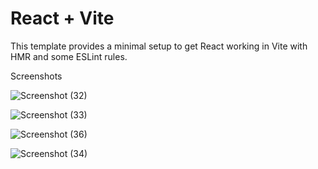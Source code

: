 # React + Vite

This template provides a minimal setup to get React working in Vite with HMR and some ESLint rules.

Screenshots

![Screenshot (32)](https://github.com/kartik2318/currency-convertor/assets/88738699/1b225825-f252-438a-84aa-ddce52d824c5)

![Screenshot (33)](https://github.com/kartik2318/currency-convertor/assets/88738699/996c6333-c39b-46fb-aa87-916c1d7b9ede)

![Screenshot (36)](https://github.com/kartik2318/currency-convertor/assets/88738699/18d3a41d-b624-4d7e-8286-cb01c95fc688)

![Screenshot (34)](https://github.com/kartik2318/currency-convertor/assets/88738699/d8f06ef2-5cc0-4e1f-bfcc-8c4e98fde16f)
